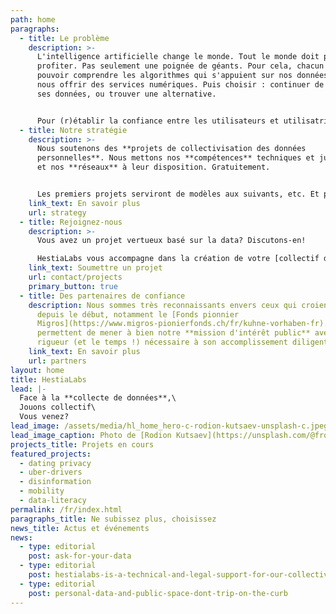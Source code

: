 ```yaml
---
path: home
paragraphs:
  - title: Le problème
    description: >-
      L'intelligence artificielle change le monde. Tout le monde doit pouvoir en
      profiter. Pas seulement une poignée de géants. Pour cela, chacun doit
      pouvoir comprendre les algorithmes qui s'appuient sur nos données pour
      nous offrir des services numériques. Puis choisir : continuer de donner
      ses données, ou trouver une alternative.


      Pour (r)établir la confiance entre les utilisateurs et utilisatrices et ceux qui développent les services numériques, nous créons les "[collectifs de données](/fr/projects/)": main dans la main, utilisateurs et entrepreneurs y décident quelles données sont utilisées, comment elles sont utilisées, et dans quels buts.
  - title: Notre stratégie
    description: >-
      Nous soutenons des **projets de collectivisation des données
      personnelles**. Nous mettons nos **compétences** techniques et juridiques
      et nos **réseaux** à leur disposition. Gratuitement.


      Les premiers projets serviront de modèles aux suivants, etc. Et peu à peu, grâce à ces exemples très concrets, tout le monde comprendra **la valeur des données que nous générons.**
    link_text: En savoir plus
    url: strategy
  - title: Rejoignez-nous
    description: >-
      Vous avez un projet vertueux basé sur la data? Discutons-en!

      HestiaLabs vous accompagne dans la création de votre [collectif de données](/fr/projects/) et de la communauté d'utilisateurs/trices associée. **Gratuitement!**
    link_text: Soumettre un projet
    url: contact/projects
    primary_button: true
  - title: Des partenaires de confiance
    description: Nous sommes très reconnaissants envers ceux qui croient en nous
      depuis le début, notamment le [Fonds pionnier
      Migros](https://www.migros-pionierfonds.ch/fr/kuhne-vorhaben-fr). Ils nous
      permettent de mener à bien notre **mission d'intérêt public** avec la
      rigueur (et le temps !) nécessaire à son accomplissement diligent.
    link_text: En savoir plus
    url: partners
layout: home
title: HestiaLabs
lead: |-
  Face à la **collecte de données**,\
  Jouons collectif\
  Vous venez?
lead_image: /assets/media/hl_home_hero-c-rodion-kutsaev-unsplash-c.jpeg
lead_image_caption: Photo de [Rodion Kutsaev](https://unsplash.com/@frostroomhead)
projects_title: Projets en cours
featured_projects:
  - dating privacy
  - uber-drivers
  - disinformation
  - mobility
  - data-literacy
permalink: /fr/index.html
paragraphs_title: Ne subissez plus, choisissez
news_title: Actus et événements
news:
  - type: editorial
    post: ask-for-your-data
  - type: editorial
    post: hestialabs-is-a-technical-and-legal-support-for-our-collective-explains-jessica-pidoux
  - type: editorial
    post: personal-data-and-public-space-dont-trip-on-the-curb
---
```

